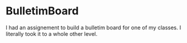 # BulletimBoard
I had an assignement to build a bulletim board for one of my classes. I literally took it to a whole other level.
